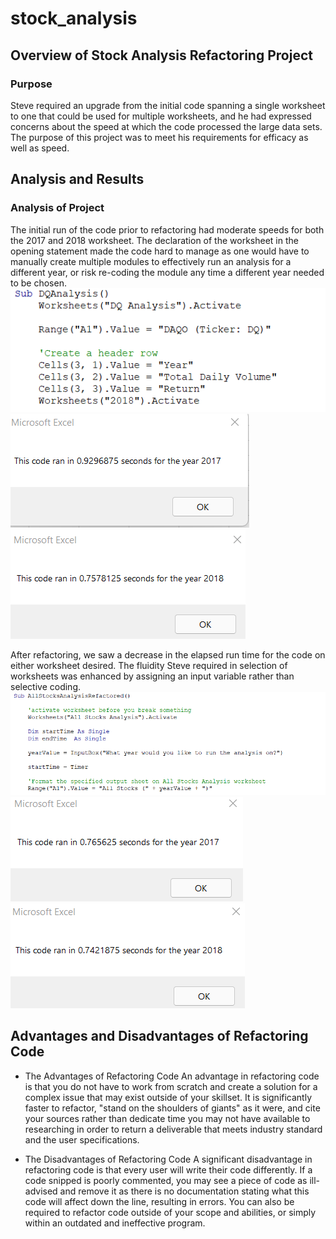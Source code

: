 # stock_analysis

## Overview of Stock Analysis Refactoring Project

### Purpose
Steve required an upgrade from the initial code spanning a single worksheet to one that could be used for multiple worksheets, and he had expressed concerns about the speed at which the code processed the large data sets. The purpose of this project was to meet his requirements for efficacy as well as speed. 

## Analysis and Results

### Analysis of Project
The initial run of the code prior to refactoring had moderate speeds for both the 2017 and 2018 worksheet. The declaration of the worksheet in the opening statement made the code hard to manage as one would have to manually create multiple modules to effectively run an analysis for a different year, or risk re-coding the module any time a different year needed to be chosen.
![Example of Declared Worksheet Prior to Refactored Code](<./resources/specified_year_coding_example.png>)
![2017 Results Prior to Refactored Code](<./resources/prefactor_VBA_Challenge_2017.png>)
![2018 Results Prior to Refactored Code](<./resources/prefactor_VBA_Challenge_2018.png>)

After refactoring, we saw a decrease in the elapsed run time for the code on either worksheet desired. The fluidity Steve required in selection of worksheets was enhanced by assigning an input variable rather than selective coding. 
![Example of Input Variable](<./resources/input_variable_coding.png>)
![2017 Results - Refactored](<./resources/VBA_Challenge_2017.png>)
![2018 Results - Refactored](<./resources/VBA_Challenge_2018.png>)


## Advantages and Disadvantages of Refactoring Code

- The Advantages of Refactoring Code
An advantage in refactoring code is that you do not have to work from scratch and create a solution for a complex issue that may exist outside of your skillset. It is significantly faster to refactor, "stand on the shoulders of giants" as it were, and cite your sources rather than dedicate time you may not have available to researching in order to return a deliverable that meets industry standard and the user specifications. 

- The Disadvantages of Refactoring Code
A significant disadvantage in refactoring code is that every user will write their code differently. If a code snipped is poorly commented, you may see a piece of code as ill-advised and remove it as there is no documentation stating what this code will affect down the line, resulting in errors. You can also be required to refactor code outside of your scope and abilities, or simply within an outdated and ineffective program. 
